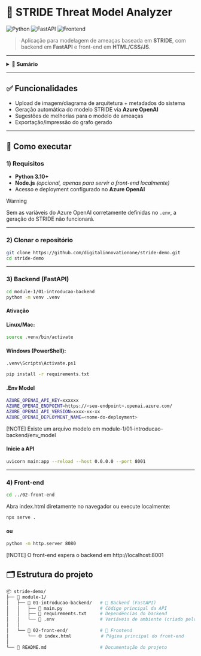 # 🔐 STRIDE Threat Model Analyzer

![Python](https://img.shields.io/badge/Python-3.10%2B-blue?logo=python)
![FastAPI](https://img.shields.io/badge/Backend-FastAPI-009688?logo=fastapi)
![Frontend](https://img.shields.io/badge/Frontend-HTML%2FCSS%2FJS-F7DF1E?logo=javascript)

> Aplicação para modelagem de ameaças baseada em **STRIDE**, com backend em **FastAPI** e front-end em **HTML/CSS/JS**.

---

<details>
<summary><strong>📑 Sumário</strong></summary>

- [Funcionalidades](#-funcionalidades)
- [Como executar](#-como-executar)
- [Estrutura do projeto](#-estrutura-do-projeto)
</details>

---

## ✅ Funcionalidades
- Upload de imagem/diagrama de arquitetura + metadados do sistema
- Geração automática do modelo STRIDE via **Azure OpenAI**
- Sugestões de melhorias para o modelo de ameaças
- Exportação/impressão do grafo gerado

---

## 🧭 Como executar

### 1) Requisitos
- **Python 3.10+**
- **Node.js** *(opcional, apenas para servir o front-end localmente)*
- Acesso e deployment configurado no **Azure OpenAI**

> [!WARNING]
> Sem as variáveis do Azure OpenAI corretamente definidas no `.env`, a geração do STRIDE não funcionará.

---

### 2) Clonar o repositório
```bash
git clone https://github.com/digitalinnovationone/stride-demo.git
cd stride-demo
```

---

### 3) Backend (FastAPI)
```bash
cd module-1/01-introducao-backend
python -m venv .venv
```

#### Ativação
#### Linux/Mac:
```bash
source .venv/bin/activate
```
#### Windows (PowerShell):
```bash
.venv\Scripts\Activate.ps1

pip install -r requirements.txt
```

#### .Env Model
```bash
AZURE_OPENAI_API_KEY=xxxxxx
AZURE_OPENAI_ENDPOINT=https://<seu-endpoint>.openai.azure.com/
AZURE_OPENAI_API_VERSION=xxxx-xx-xx
AZURE_OPENAI_DEPLOYMENT_NAME=<nome-do-deployment>
```
[!NOTE] Existe um arquivo modelo em module-1/01-introducao-backend/env_model

#### Inicie a API
```bash
uvicorn main:app --reload --host 0.0.0.0 --port 8001
```

---

### 4) Front-end
```bash
cd ../02-front-end
```

Abra index.html diretamente no navegador ou execute localmente:
```bash
npx serve .
```
#### ou
```bash
python -m http.server 8080
```

[!NOTE]
O front-end espera o backend em http://localhost:8001

## 🗂 Estrutura do projeto

```bash
📦 stride-demo/
├── 📁 module-1/
│   ├── 📂 01-introducao-backend/   # 🚀 Backend (FastAPI)
│   │   ├── 🐍 main.py              # Código principal da API
│   │   ├── 📜 requirements.txt     # Dependências do backend
│   │   └── 🔑 .env                 # Variáveis de ambiente (criado pelo usuário)
│   │
│   └── 📂 02-front-end/            # 🎨 Frontend
│       └── 🌐 index.html           # Página principal do front-end
│
└── 📘 README.md                    # Documentação do projeto
